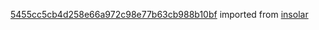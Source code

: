 [5455cc5cb4d258e66a972c98e77b63cb988b10bf](https://github.com/insolar/insolar/commit/5455cc5cb4d258e66a972c98e77b63cb988b10bf) imported from [insolar](https://github.com/insolar/insolar)
